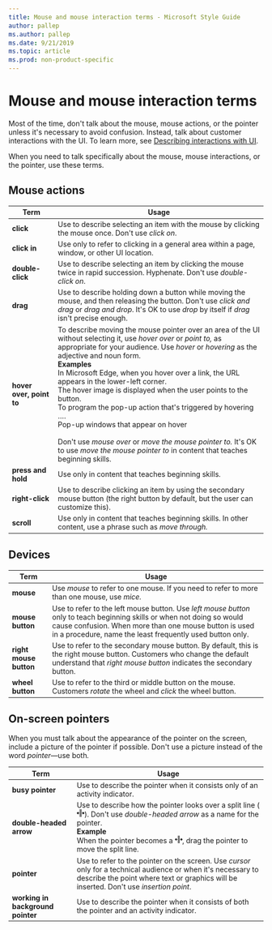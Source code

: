 ```yaml
---
title: Mouse and mouse interaction terms - Microsoft Style Guide
author: pallep
ms.author: pallep
ms.date: 9/21/2019
ms.topic: article
ms.prod: non-product-specific
---
```


# Mouse and mouse interaction terms

Most
of the time, don't talk about the mouse, mouse actions, or the pointer
unless it's necessary to avoid confusion. Instead, talk about
customer interactions with the UI. To learn more, see [Describing interactions with UI](~/procedures-instructions/describing-interactions-with-ui.md).

When you need to talk specifically about the mouse, mouse interactions, or the pointer, use these terms.

## Mouse actions

|      **Term**      |                                                                                                  **Usage**                                                                                                  |
|--------------------|-------------------------------------------------------------------------------------------------------------------------------------------------------------------------------------------------------------|
|     **click**      |                                                     Use to describe selecting an item with the mouse by clicking the mouse once. Don't use *click on*.                                                      |
|    **click in**    |                                                        Use only to refer to clicking in a general area within a page, window, or other UI location.                                                         |
|  **double-click**  |                                         Use to describe selecting an item by clicking the mouse twice in rapid succession. Hyphenate. Don't use *double-click on*.                                          |
|      **drag**      | Use to describe holding down a button while moving the mouse, and then releasing the button. Don't use *click and drag* or *drag and drop*. It's OK to use *drop* by itself if *drag* isn't precise enough. |
|    **hover over, point to**    |    To describe moving the mouse pointer over an area of the UI without selecting it, use *hover over* or *point to,* as appropriate for your audience. Use *hover* or *hovering* as the adjective and noun form.<br />**Examples**<br > In Microsoft Edge, when you hover over a link, the URL appears in the lower-left corner. <br />The hover image is displayed when the user points to the button. <br />To program the pop-up action that's triggered by hovering …. <br />Pop-up windows that appear on hover <br /><br />Don't use *mouse over* or *move the mouse pointer to.* It's OK to use *move the mouse pointer to* in content that teaches beginning skills.                       |
| **press and hold** |                                                                             Use only in content that teaches beginning skills.                                                                              |
|  **right-click**   |                                    Use to describe clicking an item by using the secondary mouse button (the right button by default, but the user can customize this).                                     |
|  **scroll**   |                                    Use only in content that teaches beginning skills. In other content, use a phrase such as *move through.*                                     |

## Devices

|        **Term**        |                                                                                                                   **Usage**                                                                                                                   |
|------------------------|-----------------------------------------------------------------------------------------------------------------------------------------------------------------------------------------------------------------------------------------------|
|       **mouse**        |                                               Use *mouse* to refer to one mouse. If you need to refer to more than one mouse, use *mice.*                                                 |
|    **mouse button**    | Use to refer to the left mouse button. Use *left mouse button* only to teach beginning skills or when not doing so would cause confusion. When more than one mouse button is used in a procedure, name the least frequently used button only. |
| **right mouse button** |                         Use to refer to the secondary mouse button. By default, this is the right mouse button. Customers who change the default understand that *right mouse button* indicates the secondary button.                         |
|    **wheel button**    |                                                              Use to refer to the third or middle button on the mouse. Customers *rotate* the wheel and *click* the wheel button.                                                              |

## On-screen pointers

When you
must talk about the appearance of the pointer on the screen, include
a picture of the pointer if possible. Don't use a picture instead
of the word *pointer*—use both<em>.</em>

|**Term**|**Usage**|
|---|---|
|**busy pointer**|Use to describe the pointer when it consists only of an activity indicator.|
|**double-headed arrow**|Use to describe how the pointer looks over a split line (<img src="media/mouse-mouse-interaction-terms/1502439723.png" />). Don't use *double-headed arrow* as a name for the pointer. <br />**Example**<br />When the pointer becomes a <img src="media/mouse-mouse-interaction-terms/270050385.png" />, drag the pointer to move the split line.|
|**pointer**|Use to refer to the pointer on the screen. Use *cursor* only for a technical audience or when it's necessary to describe the point where text or graphics will be inserted. Don't use *insertion point*.|
|**working in background pointer**|Use to describe the pointer when it consists of both the pointer and an activity indicator.|
